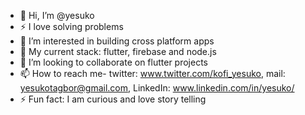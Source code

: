 - 👋 Hi, I’m @yesuko
- ⚡ I love solving problems
- 👀 I’m interested in building cross platform apps
- 🌱 My current stack: flutter, firebase and node.js
- 💞️ I’m looking to collaborate on flutter projects
- 📫 How to reach me- twitter: www.twitter.com/kofi_yesuko, mail: yesukotagbor@gmail.com, LinkedIn: www.linkedin.com/in/yesuko/
- ⚡ Fun fact: I am curious and love story telling

